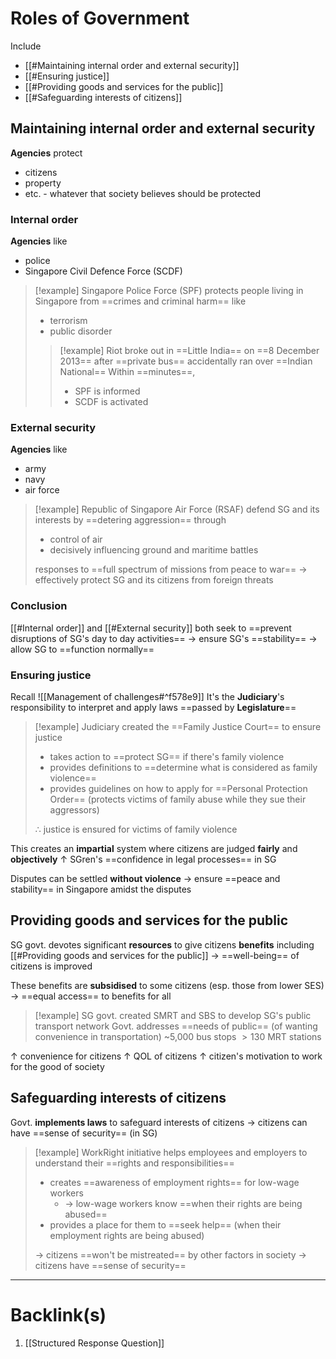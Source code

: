 # Roles of Government
Include
- [[#Maintaining internal order and external security]]
- [[#Ensuring justice]]
- [[#Providing goods and services for the public]]
- [[#Safeguarding interests of citizens]]

## Maintaining internal order and external security
**Agencies** protect
- citizens
- property
- etc. - whatever that society believes should be protected
### Internal order
**Agencies** like
- police
- Singapore Civil Defence Force (SCDF)
>[!example] Singapore Police Force (SPF)
>protects people living in Singapore from ==crimes and criminal harm== like
>- terrorism
>- public disorder
>>[!example] Riot broke out in ==Little India== on ==8 December 2013== after ==private bus== accidentally ran over ==Indian National==
>>Within ==minutes==,
>>- SPF is informed
>>- SCDF is activated
### External security
**Agencies** like
- army
- navy
- air force
>[!example] Republic of Singapore Air Force (RSAF)
>defend SG and its interests by ==detering aggression== through
>- control of air
>- decisively influencing ground and maritime battles
>
>responses to ==full spectrum of missions from peace to war==
>$\rightarrow$ effectively protect SG and its citizens from foreign threats
### Conclusion
[[#Internal order]] and [[#External security]] both seek to ==prevent disruptions of SG's day to day activities==
$\rightarrow$ ensure SG's ==stability==
$\rightarrow$ allow SG to ==function normally==

### Ensuring justice
Recall ![[Management of challenges#^f578e9]]
It's the **Judiciary**'s responsibility to interpret and apply laws ==passed by **Legislature**==
>[!example] Judiciary created the ==Family Justice Court== to ensure justice
>- takes action to ==protect SG== if there's family violence
>- provides definitions to ==determine what is considered as family violence==
>- provides guidelines on how to apply for ==Personal Protection Order== (protects victims of family abuse while they sue their aggressors)
>
>$\therefore$ justice is ensured for victims of family violence

This creates an **impartial** system where citizens are judged **fairly** and **objectively**
$\uparrow$ SGren's ==confidence in legal processes== in SG

Disputes can be settled **without violence**
$\rightarrow$ ensure ==peace and stability== in Singapore amidst the disputes

## Providing goods and services for the public
SG govt. devotes significant **resources** to give citizens **benefits** including [[#Providing goods and services for the public]]
$\rightarrow$ ==well-being== of citizens is improved

These benefits are **subsidised** to some citizens (esp. those from lower SES)
$\rightarrow$ ==equal access== to benefits for all
>[!example] SG govt. created SMRT and SBS to develop SG's public transport network
>Govt. addresses ==needs of public== (of wanting convenience in transportation)
>~5,000 bus stops
>$>130$ MRT stations
>
$\uparrow$ convenience for citizens
$\uparrow$ QOL of citizens
$\uparrow$ citizen's motivation to work for the good of society

## Safeguarding interests of citizens
Govt. **implements laws** to safeguard interests of citizens
$\rightarrow$ citizens can have ==sense of security== (in SG)
>[!example] WorkRight initiative
>helps employees and employers to understand their ==rights and responsibilities==
>- creates ==awareness of employment rights== for low-wage workers
>     - $\rightarrow$ low-wage workers know ==when their rights are being abused==
> - provides a place for them to ==seek help== (when their employment rights are being abused)
>
>$\rightarrow$ citizens ==won't be mistreated== by other factors in society
>$\rightarrow$ citizens have ==sense of security==

---
# Backlink(s)
1. [[Structured Response Question]]